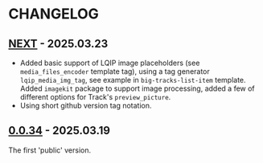 <!--
 @since 2025.03.19
 @changed 2025.03.23, 05:28
-->

# CHANGELOG

## [NEXT](https://github.com/lilliputten/march-tales-flutter-app/releases/tag/NEXT) - 2025.03.23

- Added basic support of LQIP image placeholders (see `media_files_encoder` template tag), using a tag generator `lqip_media_img_tag`, see example in `big-tracks-list-item` template. Added `imagekit` package to support image processing, added a few of different options for Track's `preview_picture`.
- Using short github version tag notation.

## [0.0.34](https://github.com/lilliputten/march-tales-flutter-app/releases/tag/march-tales-app-v.0.0.34) - 2025.03.19

The first 'public' version.
